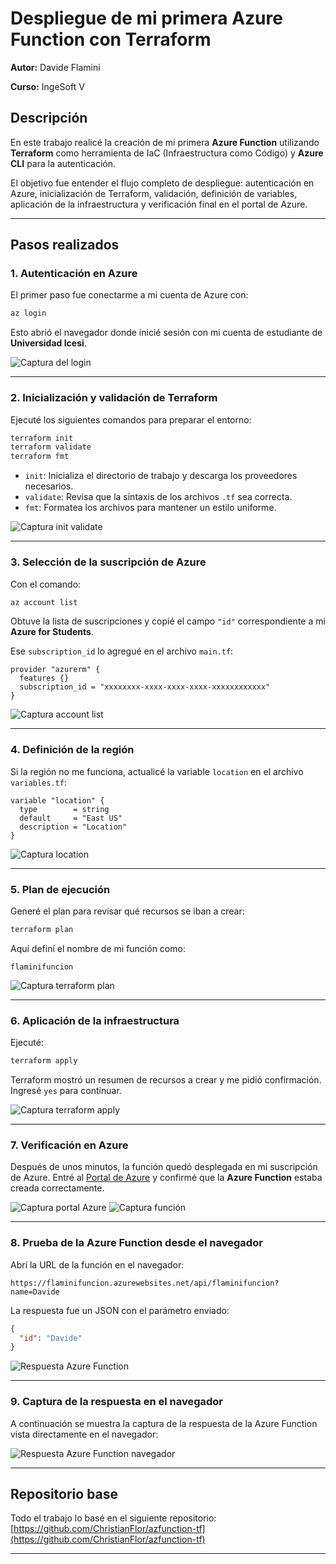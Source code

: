 # Despliegue de mi primera Azure Function con Terraform

**Autor:** Davide Flamini


**Curso:** IngeSoft V

## Descripción

En este trabajo realicé la creación de mi primera **Azure Function** utilizando **Terraform** como herramienta de IaC (Infraestructura como Código) y **Azure CLI** para la autenticación.

El objetivo fue entender el flujo completo de despliegue: autenticación en Azure, inicialización de Terraform, validación, definición de variables, aplicación de la infraestructura y verificación final en el portal de Azure.

---

## Pasos realizados

### 1. Autenticación en Azure

El primer paso fue conectarme a mi cuenta de Azure con:

```bash
az login
```

Esto abrió el navegador donde inicié sesión con mi cuenta de estudiante de **Universidad Icesi**.

![Captura del login](./imagenes/Screenshot_2025-09-10_08-32-35_AM.png)

---

### 2. Inicialización y validación de Terraform

Ejecuté los siguientes comandos para preparar el entorno:

```bash
terraform init
terraform validate
terraform fmt
```

* `init`: Inicializa el directorio de trabajo y descarga los proveedores necesarios.
* `validate`: Revisa que la sintaxis de los archivos `.tf` sea correcta.
* `fmt`: Formatea los archivos para mantener un estilo uniforme.

![Captura init validate](./imagenes/Screenshot_2025-09-10_08-38-18_AM.png)

---

### 3. Selección de la suscripción de Azure

Con el comando:

```bash
az account list
```

Obtuve la lista de suscripciones y copié el campo `"id"` correspondiente a mi **Azure for Students**.

Ese `subscription_id` lo agregué en el archivo `main.tf`:

```hcl
provider "azurerm" {
  features {}
  subscription_id = "xxxxxxxx-xxxx-xxxx-xxxx-xxxxxxxxxxxx"
}
```

![Captura account list](./imagenes/Screenshot_2025-09-10_08-35-58_AM.png)

---

### 4. Definición de la región

Si la región no me funciona, actualicé la variable `location` en el archivo `variables.tf`:

```hcl
variable "location" {
  type        = string
  default     = "East US"
  description = "Location"
}
```

![Captura location](./imagenes/Screenshot_2025-09-10_08-37-09_AM.png)

---

### 5. Plan de ejecución

Generé el plan para revisar qué recursos se iban a crear:

```bash
terraform plan
```

Aquí definí el nombre de mi función como:

```
flaminifuncion
```

![Captura terraform plan](./imagenes/Screenshot_2025-09-10_08-39-01_AM.png)

---

### 6. Aplicación de la infraestructura

Ejecuté:

```bash
terraform apply
```

Terraform mostró un resumen de recursos a crear y me pidió confirmación. Ingresé `yes` para continuar.

![Captura terraform apply](./imagenes/Screenshot_2025-09-10_08-40-11_AM.png)

---

### 7. Verificación en Azure

Después de unos minutos, la función quedó desplegada en mi suscripción de Azure.
Entré al [Portal de Azure](https://portal.azure.com/) y confirmé que la **Azure Function** estaba creada correctamente.

![Captura portal Azure](./imagenes/Screenshot_2025-09-10_08-42-26_AM.png)
![Captura función](./imagenes/Screenshot_2025-09-10_08-41-10_AM.png)


---

### 8. Prueba de la Azure Function desde el navegador

Abrí la URL de la función en el navegador:

```
https://flaminifuncion.azurewebsites.net/api/flaminifuncion?name=Davide
```

La respuesta fue un JSON con el parámetro enviado:

```json
{
  "id": "Davide"
}
```

![Respuesta Azure Function](./imagenes/Screenshot_2025-09-10_azure_function_response.png)

---

### 9. Captura de la respuesta en el navegador

A continuación se muestra la captura de la respuesta de la Azure Function vista directamente en el navegador:

![Respuesta Azure Function navegador](./imagenes/Screenshot_2025-09-10_azure_function_browser.png)

---

## Repositorio base

Todo el trabajo lo basé en el siguiente repositorio:
[https://github.com/ChristianFlor/azfunction-tf](https://github.com/ChristianFlor/azfunction-tf)

---


